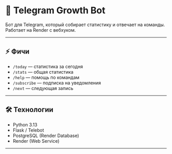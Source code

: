 # 🤖 Telegram Growth Bot

Бот для Telegram, который собирает статистику и отвечает на команды. Работает на Render с вебхуком.

---

## ⚡ Фичи

- `/today` — статистика за сегодня  
- `/stats` — общая статистика  
- `/help` — помощь по командам  
- `/subscribe` — подписка на уведомления  
- `/next` — следующая запись  

---

## 🛠 Технологии

- Python 3.13  
- Flask / Telebot  
- PostgreSQL (Render Database)  
- Render (Web Service)  

---
